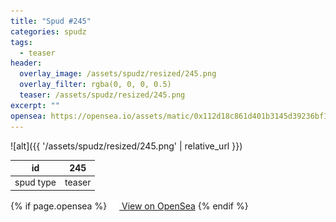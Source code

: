 ```yaml
---
title: "Spud #245"
categories: spudz
tags:
  - teaser
header:
  overlay_image: /assets/spudz/resized/245.png
  overlay_filter: rgba(0, 0, 0, 0.5)
  teaser: /assets/spudz/resized/245.png
excerpt: ""
opensea: https://opensea.io/assets/matic/0x112d18c861d401b3145d39236bf149f01e18beed/245
---
```

![alt]({{ '/assets/spudz/resized/245.png' | relative_url }})

| id | 245 |
|-|-|
| spud type | teaser |

{% if page.opensea %}
<a href="{{page.opensea}}" class="btn btn--info" onclick="window.open(this.href, '_blank'); return false;"><img src="/assets/images/opensea.svg" width="16px"><span>  View on OpenSea</span></a>
{% endif %}
